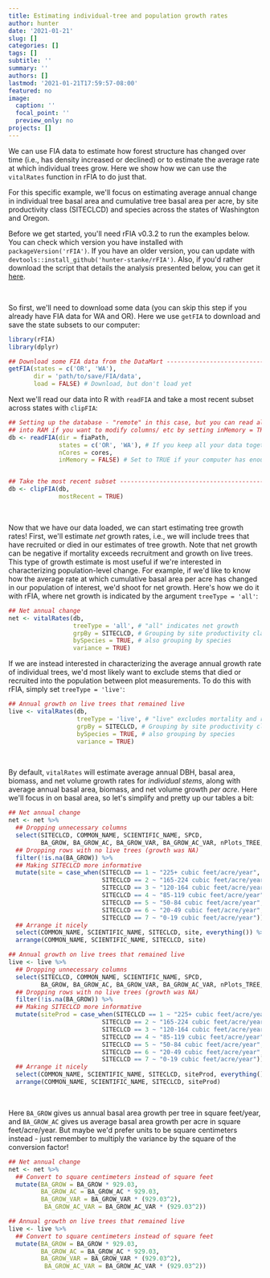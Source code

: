 ```yaml
---
title: Estimating individual-tree and population growth rates
author: hunter
date: '2021-01-21'
slug: []
categories: []
tags: []
subtitle: ''
summary: ''
authors: []
lastmod: '2021-01-21T17:59:57-08:00'
featured: no
image:
  caption: ''
  focal_point: ''
  preview_only: no
projects: []
---
```


We can use FIA data to estimate how forest structure has changed over time (i.e., has density increased or declined) or to estimate the average rate at which individual trees grow. Here we show how we can use the `vitalRates` function in rFIA to do just that.

For this specific example, we'll focus on estimating average annual change in individual tree basal area and cumulative tree basal area per acre, by site productivity class (SITECLCD) and species across the states of Washington and Oregon. 

Before we get started, you'll need rFIA v0.3.2 to run the examples below. You can check which version you have installed with `packageVersion('rFIA')`. If you have an older version, you can update with `devtools::install_github('hunter-stanke/rFIA')`. Also, if you'd rather download the script that details the analysis presented below, you can get it <a href="/files/ba_growth_example_pnw.R" target="_blank">here</a>.

<br>

So first, we'll need to download some data (you can skip this step if you already have FIA data for WA and OR). Here we use `getFIA` to download and save the state subsets to our computer:

```r
library(rFIA)
library(dplyr)

## Download some FIA data from the DataMart ------------------------------------
getFIA(states = c('OR', 'WA'),
       dir = 'path/to/save/FIA/data',
       load = FALSE) # Download, but don't load yet
```


Next we'll read our data into R with `readFIA` and take a most recent subset across states with `clipFIA`:

```r
## Setting up the database - "remote" in this case, but you can read all the data
## into RAM if you want to modify columns/ etc by setting inMemory = TRUE
db <- readFIA(dir = fiaPath,
              states = c('OR', 'WA'), # If you keep all your data together
              nCores = cores,
              inMemory = FALSE) # Set to TRUE if your computer has enough RAM


## Take the most recent subset -------------------------------------------------
db <- clipFIA(db,
              mostRecent = TRUE)
```

<br>

Now that we have our data loaded, we can start estimating tree growth rates! First, we'll estimate *net* growth rates, i.e., we will include trees that have recruited or died in our estimates of tree growth. Note that net growth can be negative if mortality exceeds recruitment and growth on live trees. This type of growth estimate is most useful if we're interested in characterizing population-level change. For example, if we'd like to know how the average rate at which cumulative basal area per acre has changed in our population of interest, we'd shoot for net growth. Here's how we do it with rFIA, where net growth is indicated by the argument `treeType = 'all'`:

```r
## Net annual change
net <- vitalRates(db,
                  treeType = 'all', # "all" indicates net growth
                  grpBy = SITECLCD, # Grouping by site productivity class
                  bySpecies = TRUE, # also grouping by species
                  variance = TRUE)
```

If we are instead interested in characterizing the average annual growth rate of individual trees, we'd most likely want to exclude stems that died or recruited into the population between plot measurements. To do this with rFIA, simply set `treeType = 'live'`:

```r
## Annual growth on live trees that remained live
live <- vitalRates(db,
                   treeType = 'live', # "live" excludes mortality and recruitment
                   grpBy = SITECLCD, # Grouping by site productivity class
                   bySpecies = TRUE, # also grouping by species
                   variance = TRUE)
```


<br>

By default, `vitalRates` will estimate average annual DBH, basal area, biomass, and net volume growth rates for *individual stems*, along with average annual basal area, biomass, and net volume growth *per acre*. Here we'll focus in on basal area, so let's simplify and pretty up our tables a bit:

```r
## Net annual change
net <- net %>%
  ## Dropping unnecessary columns
  select(SITECLCD, COMMON_NAME, SCIENTIFIC_NAME, SPCD,
         BA_GROW, BA_GROW_AC, BA_GROW_VAR, BA_GROW_AC_VAR, nPlots_TREE, N) %>%
  ## Dropping rows with no live trees (growth was NA)
  filter(!is.na(BA_GROW)) %>%
  ## Making SITECLCD more informative
  mutate(site = case_when(SITECLCD == 1 ~ "225+ cubic feet/acre/year",
                          SITECLCD == 2 ~ "165-224 cubic feet/acre/year",
                          SITECLCD == 3 ~ "120-164 cubic feet/acre/year",
                          SITECLCD == 4 ~ "85-119 cubic feet/acre/year",
                          SITECLCD == 5 ~ "50-84 cubic feet/acre/year",
                          SITECLCD == 6 ~ "20-49 cubic feet/acre/year",
                          SITECLCD == 7 ~ "0-19 cubic feet/acre/year")) %>%
  ## Arrange it nicely
  select(COMMON_NAME, SCIENTIFIC_NAME, SITECLCD, site, everything()) %>%
  arrange(COMMON_NAME, SCIENTIFIC_NAME, SITECLCD, site)

## Annual growth on live trees that remained live
live <- live %>%
  ## Dropping unnecessary columns
  select(SITECLCD, COMMON_NAME, SCIENTIFIC_NAME, SPCD,
         BA_GROW, BA_GROW_AC, BA_GROW_VAR, BA_GROW_AC_VAR, nPlots_TREE, N) %>%
  ## Dropping rows with no live trees (growth was NA)
  filter(!is.na(BA_GROW)) %>%
  ## Making SITECLCD more informative
  mutate(siteProd = case_when(SITECLCD == 1 ~ "225+ cubic feet/acre/year",
                          SITECLCD == 2 ~ "165-224 cubic feet/acre/year",
                          SITECLCD == 3 ~ "120-164 cubic feet/acre/year",
                          SITECLCD == 4 ~ "85-119 cubic feet/acre/year",
                          SITECLCD == 5 ~ "50-84 cubic feet/acre/year",
                          SITECLCD == 6 ~ "20-49 cubic feet/acre/year",
                          SITECLCD == 7 ~ "0-19 cubic feet/acre/year")) %>%
  ## Arrange it nicely
  select(COMMON_NAME, SCIENTIFIC_NAME, SITECLCD, siteProd, everything()) %>%
  arrange(COMMON_NAME, SCIENTIFIC_NAME, SITECLCD, siteProd)
```

<br>

Here `BA_GROW` gives us annual basal area growth per tree in square feet/year, and `BA_GROW_AC` gives us average basal area growth per acre in square feet/acre/year. But maybe we'd prefer units to be square centimeters instead - just remember to multiply the variance by the square of the conversion factor!


```r
## Net annual change
net <- net %>%
  ## Convert to square centimeters instead of square feet
  mutate(BA_GROW = BA_GROW * 929.03,
         BA_GROW_AC = BA_GROW_AC * 929.03,
         BA_GROW_VAR = BA_GROW_VAR * (929.03^2),
          BA_GROW_AC_VAR = BA_GROW_AC_VAR * (929.03^2))

## Annual growth on live trees that remained live
live <- live %>%
  ## Convert to square centimeters instead of square feet
  mutate(BA_GROW = BA_GROW * 929.03,
         BA_GROW_AC = BA_GROW_AC * 929.03,
         BA_GROW_VAR = BA_GROW_VAR * (929.03^2),
          BA_GROW_AC_VAR = BA_GROW_AC_VAR * (929.03^2))
```


